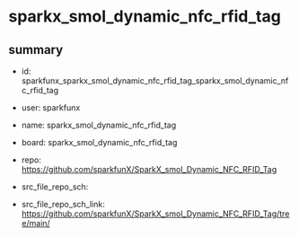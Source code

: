 # sparkx_smol_dynamic_nfc_rfid_tag
 
## summary 
* id: sparkfunx_sparkx_smol_dynamic_nfc_rfid_tag_sparkx_smol_dynamic_nfc_rfid_tag
* user: sparkfunx
* name: sparkx_smol_dynamic_nfc_rfid_tag
* board: sparkx_smol_dynamic_nfc_rfid_tag
* repo: https://github.com/sparkfunX/SparkX_smol_Dynamic_NFC_RFID_Tag



* src_file_repo_sch: 
* src_file_repo_sch_link: https://github.com/sparkfunX/SparkX_smol_Dynamic_NFC_RFID_Tag/tree/main/





